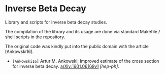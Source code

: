 # Inverse Beta Decay
 Library and scripts for inverse beta decay studies.
 
 The compilation of the library and its usage are done via standard Makefile / shell scripts in the repository.

The original code was kindly put into the public domain with the article [Ankowski16]. 

* `[Ankowski16]` Artur M. Ankowski, Improved estimate of the cross section 
for inverse beta decay. [arXiv:1601.06169v1](https://arxiv.org/abs/1601.06169) *[hep-ph]*.
